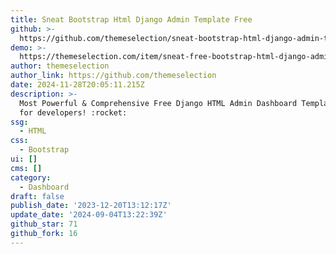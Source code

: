 ```yaml
---
title: Sneat Bootstrap Html Django Admin Template Free
github: >-
  https://github.com/themeselection/sneat-bootstrap-html-django-admin-template-free
demo: >-
  https://themeselection.com/item/sneat-free-bootstrap-html-django-admin-template/
author: themeselection
author_link: https://github.com/themeselection
date: 2024-11-28T20:05:11.215Z
description: >-
  Most Powerful & Comprehensive Free Django HTML Admin Dashboard Template built
  for developers! :rocket:
ssg:
  - HTML
css:
  - Bootstrap
ui: []
cms: []
category:
  - Dashboard
draft: false
publish_date: '2023-12-20T13:12:17Z'
update_date: '2024-09-04T13:22:39Z'
github_star: 71
github_fork: 16
---
```

